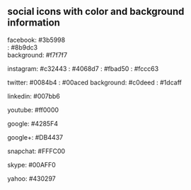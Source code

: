 ## social icons with color and background information

facebook: #3b5998<br>
        : #8b9dc3<br>
  background: #f7f7f7
  
instagram: #c32443
         : #4068d7
         : #fbad50
         : #fccc63

twitter: #0084b4
       : #00aced
  background: #c0deed
            : #1dcaff

linkedin: #007bb6

youtube: #ff0000

google: #4285F4

google+: #DB4437

snapchat: #FFFC00

skype: #00AFF0

yahoo: #430297

